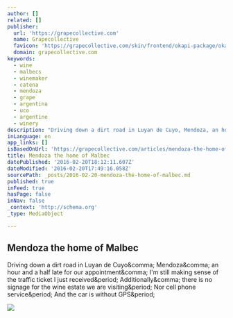 ```yaml
---
author: []
related: []
publisher:
  url: 'https://grapecollective.com'
  name: Grapecollective
  favicon: 'https://grapecollective.com/skin/frontend/okapi-package/okapi-theme/favicon.ico'
  domain: grapecollective.com
keywords:
  - wine
  - malbecs
  - winemaker
  - catena
  - mendoza
  - grape
  - argentina
  - uco
  - argentine
  - winery
description: "Driving down a dirt road in Luyan de Cuyo, Mendoza, an hour and a half late for our appointment, I'm still making sense of the traffic ticket I just received. Additionally, there is no signage for the wine estate we are visiting. Nor cell phone service. And the car is without GPS."
inLanguage: en
app_links: []
isBasedOnUrl: 'https://grapecollective.com/articles/mendoza-the-home-of-malbec'
title: Mendoza the home of Malbec
datePublished: '2016-02-20T18:12:11.607Z'
dateModified: '2016-02-20T17:49:16.058Z'
sourcePath: _posts/2016-02-20-mendoza-the-home-of-malbec.md
published: true
inFeed: true
hasPage: false
inNav: false
_context: 'http://schema.org'
_type: MediaObject

---
```

<article style=""><h1>Mendoza the home of Malbec</h1><p>Driving down a dirt road in Luyan de Cuyo&amp;comma; Mendoza&amp;comma; an hour and a half late for our appointment&amp;comma; I'm still making sense of the traffic ticket I just received&amp;period; Additionally&amp;comma; there is no signage for the wine estate we are visiting&amp;period; Nor cell phone service&amp;period; And the car is without GPS&amp;period;</p><img src="https://grapecollective.com/media/wysiwyg/zapata_historical_pic_2.jpg" /></article>